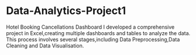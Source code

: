 # Data-Analytics-Project1
Hotel Booking Cancellations Dashboard
I developed a comprehensive project in Excel,creating multiple dashboards and tables to analyze the data.
This process involves several stages,including Data Preprocessing,Data Cleaning and Data Visualisation.
